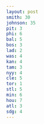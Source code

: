 ```yaml
---
layout: post
smith: 30
johnson: 35
pit: 3
phi: 6
bal: 5
bos: 3
lad: 2
was: 4
kan: 4
tam: 3
nyy: 4
cle: 5
tor: 1
stl: 5
min: 6
hou: 7
atl: 3
sdg: 4
---
```

